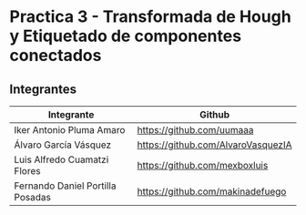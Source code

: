 # Practica 3 - Transformada de Hough y Etiquetado de componentes conectados
## Integrantes
| Integrante | Github |
| ------ | ------ |
| Iker Antonio Pluma Amaro | https://github.com/uumaaa |
| Álvaro García Vásquez | https://github.com/AlvaroVasquezIA | 
| Luis Alfredo Cuamatzi Flores | https://github.com/mexboxluis |
| Fernando Daniel Portilla Posadas | https://github.com/makinadefuego |

